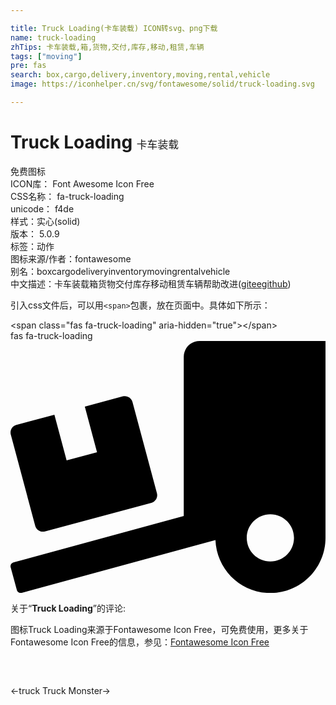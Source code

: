 ```yaml
---

title: Truck Loading(卡车装载) ICON转svg、png下载
name: truck-loading
zhTips: 卡车装载,箱,货物,交付,库存,移动,租赁,车辆
tags: ["moving"]
pre: fas
search: box,cargo,delivery,inventory,moving,rental,vehicle
image: https://iconhelper.cn/svg/fontawesome/solid/truck-loading.svg

---
```


# Truck Loading  <small style="font-size: 60%;font-weight: 100">卡车装载</small>


<div class="detail-page">
<p>
<span><span class="badge-success badge">免费图标</span> </span>
<br/>
<span>
ICON库：
<span class="badge-secondary badge">Font Awesome Icon Free</span> 
</span>
<br/>
<span>
CSS名称：
<span class="badge-secondary badge">fa-truck-loading</span> 
</span>
<br/>
<span>
unicode：
<span class="badge-secondary badge">f4de</span> 
<copy-btn content='f4de' btn-title=""></copy-btn>
<copy-btn :content='String.fromCodePoint(parseInt("f4de", 16))' btn-title="复制U"></copy-btn>
</span><br/><span>样式：<span class="badge-light badge">实心(solid)</span></span>
<br/>
<span>
版本：
<span class="badge-secondary badge">5.0.9</span> 
</span><br/><span>标签：<span class="badge-light badge"><router-link to="/tags/moving.html">动作</router-link></span></span>
<br/>
<span>图标来源/作者：<span class="badge-light badge">fontawesome</span></span> 
<br/>
<span>别名：<span class="badge-light badge">box</span><span class="badge-light badge">cargo</span><span class="badge-light badge">delivery</span><span class="badge-light badge">inventory</span><span class="badge-light badge">moving</span><span class="badge-light badge">rental</span><span class="badge-light badge">vehicle</span></span><br/><span class="zh-detail">中文描述：<span class="badge-primary badge">卡车装载</span><span class="badge-primary badge">箱</span><span class="badge-primary badge">货物</span><span class="badge-primary badge">交付</span><span class="badge-primary badge">库存</span><span class="badge-primary badge">移动</span><span class="badge-primary badge">租赁</span><span class="badge-primary badge">车辆</span><span class="help-link"><span>帮助改进</span>(<a href="https://gitee.com/liuwave/icon-helper/edit/master/json/fontawesome/solid/truck-loading.json" target="_blank" rel="noopener noreferrer">gitee</a><a href="https://github.com/liuwave/icon-helper/edit/master/json/fontawesome/solid/truck-loading.json" target="_blank" rel="noopener noreferrer">github</a></span>)</span><br/>
</p>
</div>
<div class="alert alert-dark">
  <i class="fas fa-truck-loading fa-xs"></i>
  <i class="fas fa-truck-loading fa-sm"></i>
  <i class="fas fa-truck-loading fa-lg"></i>
  <i class="fas fa-truck-loading fa-2x"></i>
  <i class="fas fa-truck-loading fa-3x"></i>
  <i class="fas fa-truck-loading fa-5x"></i>
  <i class="fas fa-truck-loading fa-7x"></i>
</div>
<div>
  <p>引入css文件后，可以用<code>&lt;span&gt;</code>包裹，放在页面中。具体如下所示：    
  </p>
  <div class="alert alert-primary" style="font-size: 14px">
    &lt;span class="fas fa-truck-loading" aria-hidden="true"&gt;&lt;/span&gt;
    <copy-btn content='<span class="fas fa-truck-loading" aria-hidden="true"></span>'></copy-btn>
  </div>
  <div class="alert alert-secondary">
    <i class="fas fa-truck-loading"
    style="font-size: 24px"
    aria-hidden="true"></i> fas fa-truck-loading
    <copy-btn content="fas fa-truck-loading" btn-title="复制图标名称"></copy-btn>
  </div>
</div>
<div id="svg" class="svg-wrap">
<svg xmlns="http://www.w3.org/2000/svg" viewBox="0 0 640 512"><path d="M50.2 375.6c2.3 8.5 11.1 13.6 19.6 11.3l216.4-58c8.5-2.3 13.6-11.1 11.3-19.6l-49.7-185.5c-2.3-8.5-11.1-13.6-19.6-11.3L151 133.3l24.8 92.7-61.8 16.5-24.8-92.7-77.3 20.7C3.4 172.8-1.7 181.6.6 190.1l49.6 185.5zM384 0c-17.7 0-32 14.3-32 32v323.6L5.9 450c-4.3 1.2-6.8 5.6-5.6 9.8l12.6 46.3c1.2 4.3 5.6 6.8 9.8 5.6l393.7-107.4C418.8 464.1 467.6 512 528 512c61.9 0 112-50.1 112-112V0H384zm144 448c-26.5 0-48-21.5-48-48s21.5-48 48-48 48 21.5 48 48-21.5 48-48 48z"/></svg>
</div>
<detail full-name='fa-truck-loading'></detail>
<div class="icon-detail__container">
<p>关于“<b>Truck Loading</b>”的评论:</p>
</div>
<Vssue title="关于“Truck Loading”的评论" />    
<div><p>图标Truck Loading来源于Fontawesome Icon Free，可免费使用，更多关于  Fontawesome Icon Free的信息，参见：<a target="_blank" href="https://iconhelper.cn/fontawesome.html">Fontawesome Icon Free</a>
</p></div>

<div style="padding:2rem 0 " class="page-nav"><p class="inner"><span class="prev">←<router-link to="/icon/solid/truck.html">truck</router-link></span> <span class="next"><router-link to="/icon/solid/truck-monster.html">Truck Monster</router-link>→</span></p></div>
